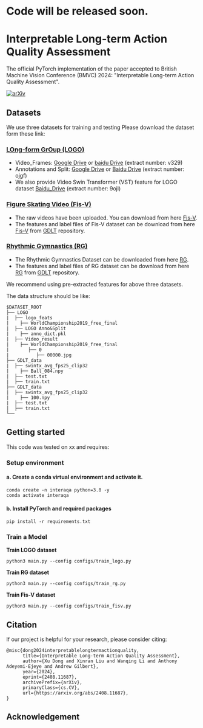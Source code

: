# Code will be released soon.
# Interpretable Long-term Action Quality Assessment
The official PyTorch implementation of the paper accepted to British Machine Vision Conference (BMVC) 2024: "Interpretable Long-term Action Quality Assessment".

[![arXiv](https://img.shields.io/badge/arXiv-2408.11687-red.svg)](https://arxiv.org/abs/2408.11687)



## Datasets
We use three datasets for training and testing
Please download the dataset form these link:
### [LOng-form GrOup (LOGO)](https://github.com/shiyi-zh0408/LOGO)
- Video_Frames:  [Google Drive](https://drive.google.com/file/d/1-MpOQSo72TZhoTzr8bqviDezi-ge7o6V/view?usp=sharing) or [baidu Drive](https://pan.baidu.com/s/1GNi_ZcbSq6oi2SEX_iuFwA?pwd=v329) (extract number: v329) 
- Annotations and Split: [Google Drive](https://drive.google.com/drive/folders/1i4lG1_iwP0lHMCvyYlqS8h7YRQCSRFyA?usp=drive_link) or [Baidu Drive](https://pan.baidu.com/s/1UwlGzCeq_UjY0GbOnaHXxw?pwd=ojgf) (extract number: ojgf)
- We also provide Video Swin Transformer (VST) feature for LOGO dataset [Baidu_Drive](https://pan.baidu.com/s/1zFZgyJ1CCVd67ZfQZyYC6g) (extract number: 9ojl)
### [Figure Skating Video (Fis-V)](https://github.com/chmxu/MS_LSTM)
- The raw videos have been uploaded. You can download from here [Fis-V](https://drive.google.com/file/d/1FQ0-H3gkdlcoNiCe8RtAoZ3n7H1psVCI/view?usp=sharing).
- The features and label files of Fis-V dataset can be download from here [Fis-V](https://1drv.ms/u/s!AqXkt0Mw7p9llWEihc533CB87U5P?e=EadhCo) from [GDLT](https://github.com/xuangch/CVPR22_GDLT) repository.
### [Rhythmic Gymnastics (RG)](https://github.com/qinghuannn/ACTION-NET)
- The Rhythmic Gymnastics Dataset can be downloaded from here [RG](https://1drv.ms/u/s!ApyE_Lf3PFl2issDbaK99shfZRKchg?e=fdd2eO).
- The features and label files of RG dataset can be download from here [RG](https://1drv.ms/u/s!AqXkt0Mw7p9llVaV2oV1mwmdAICG) from [GDLT](https://github.com/xuangch/CVPR22_GDLT) repository.

We recommend using pre-extracted features for above three datasets.

The data structure should be like:
```
$DATASET_ROOT
├── LOGO
|  ├── logo_feats
|    ├── WorldChampionship2019_free_final
|  ├── LOGO Anno&Split
|    ├── anno_dict.pkl
|  ├── Video_result
|    ├── WorldChampionship2019_free_final
|       ├── 0
|          ├── 00000.jpg
├── GDLT_data
|  ├── swintx_avg_fps25_clip32
|    ├── Ball_084.npy
|  ├── test.txt
|  ├── train.txt
├── GDLT_data
|  ├── swintx_avg_fps25_clip32
|    ├── 100.npy
|  ├── test.txt
|  ├── train.txt
└──
```

## Getting started
This code was tested on xx and requires:

### Setup environment

#### a. Create a conda virtual environment and activate it.
```
conda create -n interaqa python=3.8 -y
conda activate interaqa
```
#### b. Install PyTorch and required packages
```
pip install -r requirements.txt
```

### Train a Model

**Train LOGO dataset**
```
python3 main.py --config configs/train_logo.py
```
**Train RG dataset**
```
python3 main.py --config configs/train_rg.py
```
**Train Fis-V dataset**
```
python3 main.py --config configs/train_fisv.py
```
## Citation
If our project is helpful for your research, please consider citing:
```
@misc{dong2024interpretablelongtermactionquality,
      title={Interpretable Long-term Action Quality Assessment}, 
      author={Xu Dong and Xinran Liu and Wanqing Li and Anthony Adeyemi-Ejeye and Andrew Gilbert},
      year={2024},
      eprint={2408.11687},
      archivePrefix={arXiv},
      primaryClass={cs.CV},
      url={https://arxiv.org/abs/2408.11687}, 
}
```

## Acknowledgement

